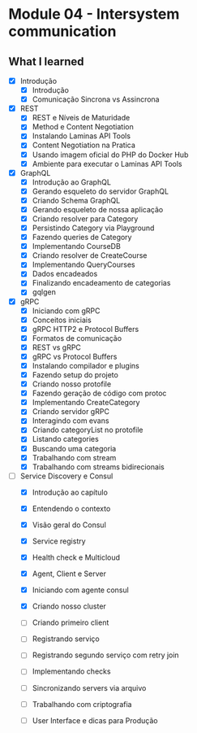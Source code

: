 # Module 04 - Intersystem communication

## What I learned

- [x] Introdução
  - [x] Introdução
  - [x] Comunicação Sincrona vs Assincrona

- [x] REST
  - [x] REST e Níveis de Maturidade
  - [x] Method e Content Negotiation
  - [x] Instalando Laminas API Tools
  - [x] Content Negotiation na Pratica
  - [x] Usando imagem oficial do PHP do Docker Hub
  - [x] Ambiente para executar o Laminas API Tools

- [x] GraphQL
  - [x] Introdução ao GraphQL
  - [x] Gerando esqueleto do servidor GraphQL
  - [x] Criando Schema GraphQL
  - [x] Gerando esqueleto de nossa aplicação
  - [x] Criando resolver para Category
  - [x] Persistindo Category via Playground
  - [x] Fazendo queries de Category
  - [x] Implementando CourseDB
  - [x] Criando resolver de CreateCourse
  - [x] Implementando QueryCourses
  - [x] Dados encadeados
  - [x] Finalizando encadeamento de categorias
  - [x] gqlgen

- [x] gRPC
  - [x] Iniciando com gRPC
  - [x] Conceitos iniciais
  - [x] gRPC HTTP2 e Protocol Buffers
  - [x] Formatos de comunicação
  - [x] REST vs gRPC
  - [x] gRPC vs Protocol Buffers
  - [x] Instalando compilador e plugins
  - [x] Fazendo setup do projeto
  - [x] Criando nosso protofile
  - [x] Fazendo geração de código com protoc
  - [x] Implementando CreateCategory
  - [x] Criando servidor gRPC
  - [x] Interagindo com evans
  - [x] Criando categoryList no protofile
  - [x] Listando categories
  - [x] Buscando uma categoria
  - [x] Trabalhando com stream
  - [x] Trabalhando com streams bidirecionais

- [ ] Service Discovery e Consul
  - [x] Introdução ao capítulo
  - [x] Entendendo o contexto
  - [x] Visão geral do Consul
  - [x] Service registry
  - [x] Health check e Multicloud
  - [x] Agent, Client e Server
  - [x] Iniciando com agente consul
  - [x] Criando nosso cluster
  - [ ] Criando primeiro client
  - [ ] Registrando serviço
  - [ ] Registrando segundo serviço com retry join
  - [ ] Implementando checks
  - [ ] Sincronizando servers via arquivo
  - [ ] Trabalhando com criptografia
  - [ ] User Interface e dicas para Produção
  